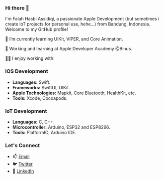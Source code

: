 ### Hi there 👋

I'm Falah Hasbi Assidiqi, a passionate Apple Development (but sometimes i create IoT projects for personal use, hehe...) from Bandung, Indonesia. Welcome to my GitHub profile!

🌱 I’m currently learning UIKit, VIPER, and Core Animation.

💼 Working and learning at Apple Developer Academy @Binus.

👨‍💻 I enjoy working with:

### iOS Development

- **Languages:** Swift.
- **Frameworks:** SwiftUI, UIKit.
- **Apple Technologies:** Mapkit, Core Bluetooth, HealthKit, etc.
- **Tools:** Xcode, Cocoapods.

### IoT Development

- **Languages:** C, C++.
- **Microcontroller:** Arduino, ESP32 and ESP8266.
- **Tools:** PlatformIO, Arduino IDE.

### Let's Connect

- 📫 [Email](mailto:falahhasbiassidiqi@gmail.com)
- 🐦 [Twitter](https://twitter.com/fhassidiqi)
- 💼 [LinkedIn](https://www.linkedin.com/in/falahhasbiassidiqi/)

